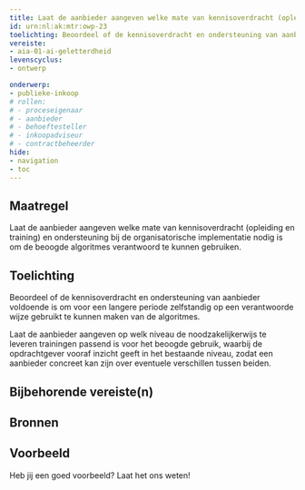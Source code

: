 ```yaml
---
title: Laat de aanbieder aangeven welke mate van kennisoverdracht (opleiding en training) en ondersteuning bij de organisatorische implementatie nodig is om de beoogde algoritmes verantwoord te kunnen gebruiken.  
id: urn:nl:ak:mtr:owp-23
toelichting: Beoordeel of de kennisoverdracht en ondersteuning van aanbieder voldoende is om voor een langere periode zelfstandig op een verantwoorde wijze gebruikt te kunnen maken van de algoritmes. 
vereiste:
- aia-01-ai-geletterdheid
levenscyclus:
- ontwerp

onderwerp:
- publieke-inkoop
# rollen:
# - proceseigenaar
# - aanbieder
# - behoeftesteller
# - inkoopadviseur
# - contractbeheerder
hide:
- navigation
- toc
---
```


<!-- tags -->
## Maatregel

Laat de aanbieder aangeven welke mate van kennisoverdracht (opleiding en training) en ondersteuning bij de organisatorische implementatie nodig is om de beoogde algoritmes verantwoord te kunnen gebruiken. 

## Toelichting
Beoordeel of de kennisoverdracht en ondersteuning van aanbieder voldoende is om voor een langere periode zelfstandig op een verantwoorde wijze gebruikt te kunnen maken van de algoritmes.

Laat de aanbieder aangeven op welk niveau de noodzakelijkerwijs te leveren trainingen passend is voor het beoogde gebruik, waarbij de opdrachtgever vooraf inzicht geeft in het bestaande niveau, zodat een aanbieder concreet kan zijn over eventuele verschillen tussen beiden.

## Bijbehorende vereiste(n)

<!-- list_vereisten_on_maatregelen_page -->

## Bronnen

## Voorbeeld

Heb jij een goed voorbeeld? Laat het ons weten!

